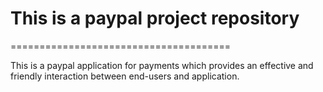 # This is a paypal project repository
======================================

This is a paypal application for payments which provides an effective and friendly interaction 
between end-users and application.




